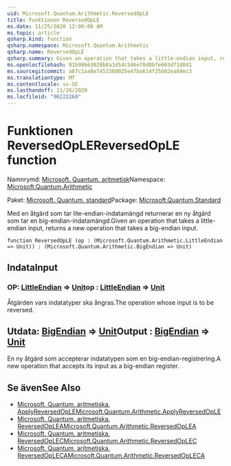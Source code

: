 ```yaml
---
uid: Microsoft.Quantum.Arithmetic.ReversedOpLE
title: Funktionen ReversedOpLE
ms.date: 11/25/2020 12:00:00 AM
ms.topic: article
qsharp.kind: function
qsharp.namespace: Microsoft.Quantum.Arithmetic
qsharp.name: ReversedOpLE
qsharp.summary: Given an operation that takes a little-endian input, returns a new operation that takes a big-endian input.
ms.openlocfilehash: 91b98663028b8a1d54c546e70d8bfe603d71d041
ms.sourcegitcommit: a87c1aa8e7453360025e47ba614f25b02ea84ec3
ms.translationtype: MT
ms.contentlocale: sv-SE
ms.lasthandoff: 11/26/2020
ms.locfileid: "96222260"
---
```

# <a name="reversedople-function"></a><span data-ttu-id="fe432-102">Funktionen ReversedOpLE</span><span class="sxs-lookup"><span data-stu-id="fe432-102">ReversedOpLE function</span></span>

<span data-ttu-id="fe432-103">Namnrymd: [Microsoft. Quantum. aritmetisk](xref:Microsoft.Quantum.Arithmetic)</span><span class="sxs-lookup"><span data-stu-id="fe432-103">Namespace: [Microsoft.Quantum.Arithmetic](xref:Microsoft.Quantum.Arithmetic)</span></span>

<span data-ttu-id="fe432-104">Paket: [Microsoft. Quantum. standard](https://nuget.org/packages/Microsoft.Quantum.Standard)</span><span class="sxs-lookup"><span data-stu-id="fe432-104">Package: [Microsoft.Quantum.Standard](https://nuget.org/packages/Microsoft.Quantum.Standard)</span></span>


<span data-ttu-id="fe432-105">Med en åtgärd som tar lite-endian-indatamängd returnerar en ny åtgärd som tar en big-endian-indatamängd.</span><span class="sxs-lookup"><span data-stu-id="fe432-105">Given an operation that takes a little-endian input, returns a new operation that takes a big-endian input.</span></span>

```qsharp
function ReversedOpLE (op : (Microsoft.Quantum.Arithmetic.LittleEndian => Unit)) : (Microsoft.Quantum.Arithmetic.BigEndian => Unit)
```


## <a name="input"></a><span data-ttu-id="fe432-106">Indata</span><span class="sxs-lookup"><span data-stu-id="fe432-106">Input</span></span>

### <a name="op--littleendian--unit"></a><span data-ttu-id="fe432-107">OP: [LittleEndian](xref:Microsoft.Quantum.Arithmetic.LittleEndian) => [Unit](xref:microsoft.quantum.lang-ref.unit)</span><span class="sxs-lookup"><span data-stu-id="fe432-107">op : [LittleEndian](xref:Microsoft.Quantum.Arithmetic.LittleEndian) => [Unit](xref:microsoft.quantum.lang-ref.unit)</span></span> 

<span data-ttu-id="fe432-108">Åtgärden vars indatatyper ska ångras.</span><span class="sxs-lookup"><span data-stu-id="fe432-108">The operation whose input is to be reversed.</span></span>



## <a name="output--bigendian--unit"></a><span data-ttu-id="fe432-109">Utdata: [BigEndian](xref:Microsoft.Quantum.Arithmetic.BigEndian) => [Unit](xref:microsoft.quantum.lang-ref.unit)</span><span class="sxs-lookup"><span data-stu-id="fe432-109">Output : [BigEndian](xref:Microsoft.Quantum.Arithmetic.BigEndian) => [Unit](xref:microsoft.quantum.lang-ref.unit)</span></span> 

<span data-ttu-id="fe432-110">En ny åtgärd som accepterar indatatypen som en big-endian-registrering.</span><span class="sxs-lookup"><span data-stu-id="fe432-110">A new operation that accepts its input as a big-endian register.</span></span>

## <a name="see-also"></a><span data-ttu-id="fe432-111">Se även</span><span class="sxs-lookup"><span data-stu-id="fe432-111">See Also</span></span>

- [<span data-ttu-id="fe432-112">Microsoft. Quantum. aritmetiska. ApplyReversedOpLE</span><span class="sxs-lookup"><span data-stu-id="fe432-112">Microsoft.Quantum.Arithmetic.ApplyReversedOpLE</span></span>](xref:Microsoft.Quantum.Arithmetic.ApplyReversedOpLE)
- [<span data-ttu-id="fe432-113">Microsoft. Quantum. aritmetiska. ReversedOpLEA</span><span class="sxs-lookup"><span data-stu-id="fe432-113">Microsoft.Quantum.Arithmetic.ReversedOpLEA</span></span>](xref:Microsoft.Quantum.Arithmetic.ReversedOpLEA)
- [<span data-ttu-id="fe432-114">Microsoft. Quantum. aritmetiska. ReversedOpLEC</span><span class="sxs-lookup"><span data-stu-id="fe432-114">Microsoft.Quantum.Arithmetic.ReversedOpLEC</span></span>](xref:Microsoft.Quantum.Arithmetic.ReversedOpLEC)
- [<span data-ttu-id="fe432-115">Microsoft. Quantum. aritmetiska. ReversedOpLECA</span><span class="sxs-lookup"><span data-stu-id="fe432-115">Microsoft.Quantum.Arithmetic.ReversedOpLECA</span></span>](xref:Microsoft.Quantum.Arithmetic.ReversedOpLECA)